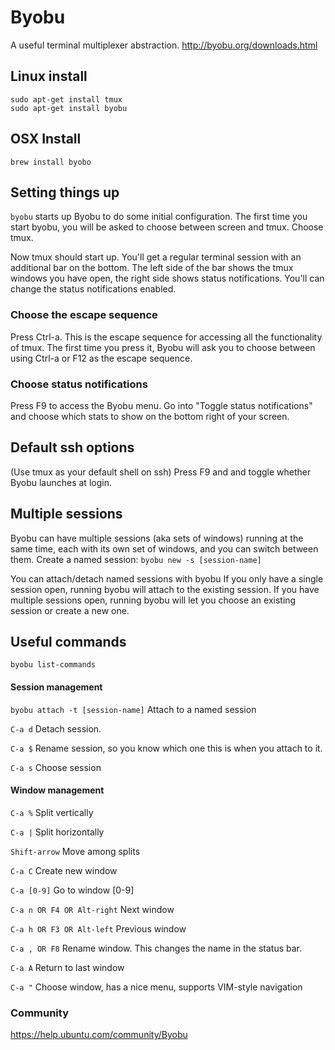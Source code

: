# Byobu
A useful terminal multiplexer abstraction. http://byobu.org/downloads.html

## Linux install
    sudo apt-get install tmux
    sudo apt-get install byobu

## OSX Install
`brew install byobo`

## Setting things up
`byobu` starts up Byobu to do some initial configuration. The first time you start byobu, you will be asked to choose between screen and tmux. Choose tmux.

Now tmux should start up. You'll get a regular terminal session with an additional bar on the bottom. 
The left side of the bar shows the tmux windows you have open, the right side shows status notifications. 
You'll can change the status notifications enabled.

### Choose the escape sequence
Press Ctrl-a. This is the escape sequence for accessing all the functionality of tmux. 
The first time you press it, Byobu will ask you to choose between using Ctrl-a or F12 as the escape sequence. 

### Choose status notifications
Press F9 to access the Byobu menu. 
Go into "Toggle status notifications" and choose which stats to show on the bottom right of your screen.

## Default ssh options
(Use tmux as your default shell on ssh)
Press F9 and and toggle whether Byobu launches at login.

## Multiple sessions
Byobu can have multiple sessions (aka sets of windows) running at the same time, each with its own set of windows, 
and you can switch between them. 
Create a named session: `byobu new -s [session-name]`

You can attach/detach named sessions with byobu
If you only have a single session open, running byobu will attach to the existing session.
If you have multiple sessions open, running byobu will let you choose an existing session or create a new one.

## Useful commands
`byobu list-commands`

#### Session management
`byobu attach -t [session-name]`  Attach to a named session

`C-a d`            Detach session.

`C-a $`            Rename session, so you know which one this is when you attach to it.

`C-a s`            Choose session

#### Window management
`C-a %`            Split vertically

`C-a |`            Split horizontally

`Shift-arrow`      Move among splits

`C-a C`                Create new window

`C-a [0-9]`            Go to window [0-9]

`C-a n OR F4 OR Alt-right`           Next window

`C-a h OR F3 OR Alt-left`          Previous window

`C-a , OR F8`      Rename window. This changes the name in the status bar.

`C-a A`                Return to last window

`C-a "`                Choose window, has a nice menu, supports VIM-style navigation

### Community
https://help.ubuntu.com/community/Byobu


